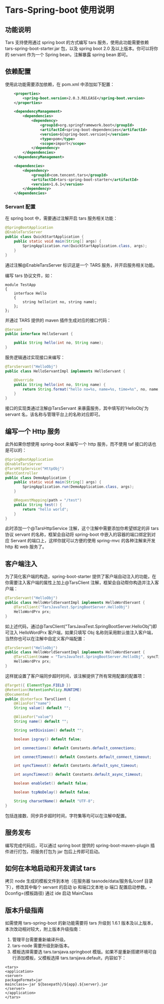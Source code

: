 # Tars-Spring-boot 使用说明

## 功能说明

Tars 支持使用通过 spring boot 的方式编写 tars 服务，使用此功能需要依赖 tars-spring-boot-starter.jar 包，以及 spring boot 2.0 及以上版本。你可以将你的 servant 作为一个 Spring bean，注解暴露 spring bean 即可。

## 依赖配置

使用此功能需要添加依赖，在 pom.xml 中添加如下配置：

```xml
    <properties>
        <spring-boot.version>2.0.3.RELEASE</spring-boot.version>
    </properties>

    <dependencyManagement>
        <dependencies>
            <dependency>
                <groupId>org.springframework.boot</groupId>
                <artifactId>spring-boot-dependencies</artifactId>
                <version>${spring-boot.version}</version>
                <type>pom</type>
                <scope>import</scope>
            </dependency>
        </dependencies>
    </dependencyManagement>

    <dependencies>
        <dependency>
            <groupId>com.tencent.tars</groupId>
            <artifactId>tars-spring-boot-starter</artifactId>
            <version>1.6.1</version>
        </dependency>
    </dependencies>
```

### Servant 配置

在 spring boot 中，需要通过注解开启 tars 服务相关功能：

```java
@SpringBootApplication
@EnableTarsServer
public class QuickStartApplication {
    public static void main(String[] args) {
        SpringApplication.run(QuickStartApplication.class, args);
    }
}
```

通过注解@EnableTarsServer 标识这是一个 TARS 服务，并开启服务相关功能。

编写 tars 协议文件，如：

```text
module TestApp
{
	interface Hello
	{
	    string hello(int no, string name);
	};
};
```

并通过 TARS 提供的 maven 插件生成对应的接口代码：

```java
@Servant
public interface HelloServant {

	public String hello(int no, String name);
}
```

服务逻辑通过实现接口来编写：

```java
@TarsServant("HelloObj")
public class HelloServantImpl implements HelloServant {

    @Override
    public String hello(int no, String name) {
        return String.format("hello no=%s, name=%s, time=%s", no, name, System.currentTimeMillis());
    }
}
```

接口的实现类通过注解@TarsServant 来暴露服务，其中填写的'HelloObj'为 servant 名，该名称与管理平台上的名称对应即可。

## 编写一个 Http 服务

此外如果你想使用 spring-boot 来编写一个 http 服务，而不使用 taf 接口的话也是可以的：

```java
@SpringBootApplication
@EnableTarsServer
@TarsHttpService("HttpObj")
@RestController
public class DemoApplication {
    public static void main(String[] args) {
        SpringApplication.run(DemoApplication.class, args);
    }

	@RequestMapping(path = "/test")
    public String test() {
        return "hello world";
    }
}
```

此时添加一个@TarsHttpService 注解，这个注解中需要添加你希望绑定的非 tars 协议 servant 的名称，框架会自动将 spring-boot 中嵌入的容器的端口绑定到对应 Servant 的端口上，这样你就可以方便的使用 spring-mvc 的各种注解来开发 http 和 web 服务了。

## 客户端注入

为了简化客户端的构造，spring-boot-starter 提供了客户端自动注入的功能，在你需要注入客户端的属性上加上@TarsClient 注解，框架会自动帮你构造并注入客户端：

```java
@TarsServant("HelloObj")
public class HelloWorldServantImpl implements HelloWordServant {
    @TarsClient("TarsJavaTest.SpringBootServer.HelloObj")
    HelloWordPrx prx;
}
```

如上述代码，通过@TarsClient\("TarsJavaTest.SpringBootServer.HelloObj"\)即可注入 HelloWordPrx 客户端，如果只填写 Obj 名称则采用默认值注入客户端，当然你也可以在注解中自定义客户端配置：

```java
@TarsServant("HelloObj")
public class HelloWorldServantImpl implements HelloWordServant {
    @TarsClient(name = "TarsJavaTest.SpringBootServer.HelloObj", syncTimeout = 1000)
    HelloWordPrx prx;
}
```

这样就设置了客户端同步超时时间，该注解提供了所有常用配置的配置项：

```java
@Target({ ElementType.FIELD })
@Retention(RetentionPolicy.RUNTIME)
@Documented
public @interface TarsClient {
    @AliasFor("name")
    String value() default "";

    @AliasFor("value")
    String name() default "";

    String setDivision() default "";

    boolean isgray() default false;

    int connections() default Constants.default_connections;

    int connectTimeout() default Constants.default_connect_timeout;

    int syncTimeout() default Constants.default_sync_timeout;

    int asyncTimeout() default Constants.default_async_timeout;

    boolean enableSet() default false;

    boolean tcpNoDelay() default false;

    String charsetName() default "UTF-8";
}
```

包括连接数、同步异步超时时间，字符集等均可以在注解中配置。

## 服务发布

编写完成代码后，可以通过 spring boot 提供的 spring-boot-maven-plugin 插件进行打包，将服务打包为 jar 包后上传即可启动。

## 如何在本地启动和开发调试 tars

拷贝 node 生成的模板文件到本地（在服务器 tasnode/data/服务名/conf 目录下），修改其中每个 servant 的启动 ip 和端口文本地 ip 端口 配置启动参数。-Dconfig=\(模板路径\) 通过 ide 启动 MainClass

## 版本升级指南

如需使用 tars-spring-boot 的新功能需要将 tars 升级到 1.6.1 版本及以上版本，本次改动相对较大，附上版本升级指南：

1. 管理平台需要重新编译升级。
2. tars-node 需要升级到新版本。
3. 模板选择需要选 tars.tarsjava.springboot 模版。如果不是重新搭建环境可自行添加模板，父模板选择 tars.tarsjava.default，内容如下：

```text
<tars>
<application>
<server>
packageFormat=jar
mainclass=-jar ${basepath}/${app}.${server}.jar
</server>
</application>
</tars>
```
